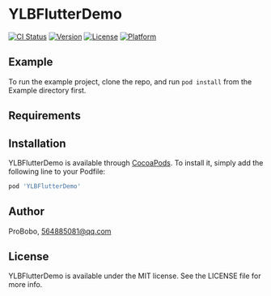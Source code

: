 # YLBFlutterDemo

[![CI Status](https://img.shields.io/travis/ProBobo/YLBFlutterDemo.svg?style=flat)](https://travis-ci.org/ProBobo/YLBFlutterDemo)
[![Version](https://img.shields.io/cocoapods/v/YLBFlutterDemo.svg?style=flat)](https://cocoapods.org/pods/YLBFlutterDemo)
[![License](https://img.shields.io/cocoapods/l/YLBFlutterDemo.svg?style=flat)](https://cocoapods.org/pods/YLBFlutterDemo)
[![Platform](https://img.shields.io/cocoapods/p/YLBFlutterDemo.svg?style=flat)](https://cocoapods.org/pods/YLBFlutterDemo)

## Example

To run the example project, clone the repo, and run `pod install` from the Example directory first.

## Requirements

## Installation

YLBFlutterDemo is available through [CocoaPods](https://cocoapods.org). To install
it, simply add the following line to your Podfile:

```ruby
pod 'YLBFlutterDemo'
```

## Author

ProBobo, 564885081@qq.com

## License

YLBFlutterDemo is available under the MIT license. See the LICENSE file for more info.
